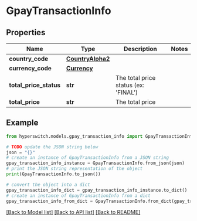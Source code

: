 # GpayTransactionInfo


## Properties

Name | Type | Description | Notes
------------ | ------------- | ------------- | -------------
**country_code** | [**CountryAlpha2**](CountryAlpha2.md) |  | 
**currency_code** | [**Currency**](Currency.md) |  | 
**total_price_status** | **str** | The total price status (ex: &#39;FINAL&#39;) | 
**total_price** | **str** | The total price | 

## Example

```python
from hyperswitch.models.gpay_transaction_info import GpayTransactionInfo

# TODO update the JSON string below
json = "{}"
# create an instance of GpayTransactionInfo from a JSON string
gpay_transaction_info_instance = GpayTransactionInfo.from_json(json)
# print the JSON string representation of the object
print(GpayTransactionInfo.to_json())

# convert the object into a dict
gpay_transaction_info_dict = gpay_transaction_info_instance.to_dict()
# create an instance of GpayTransactionInfo from a dict
gpay_transaction_info_from_dict = GpayTransactionInfo.from_dict(gpay_transaction_info_dict)
```
[[Back to Model list]](../README.md#documentation-for-models) [[Back to API list]](../README.md#documentation-for-api-endpoints) [[Back to README]](../README.md)


